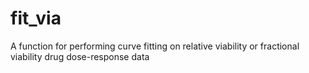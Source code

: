 # fit_via
A function for performing curve fitting on relative viability or fractional viability drug dose-response data
